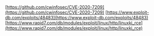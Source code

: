 [https://github.com/cwinfosec/CVE-2020-7209](https://github.com/cwinfosec/CVE-2020-7209)
[https://www.exploit-db.com/exploits/48483](https://www.exploit-db.com/exploits/48483)
[https://www.rapid7.com/db/modules/exploit/linux/http/linuxki_rce](https://www.rapid7.com/db/modules/exploit/linux/http/linuxki_rce)
